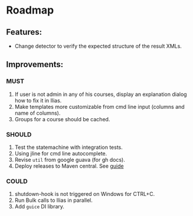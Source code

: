 Roadmap
=======

## Features:
* Change detector to verify the expected structure of the result XMLs.

## Improvements:
### MUST
1. If user is not admin in any of his courses, display an explanation dialog how to fix it in Ilias.
2. Make templates more customizable from cmd line input (columns and name of columns).
3. Groups for a course should be cached.

### SHOULD
1. Test the statemachine with integration tests.
2. Using jline for cmd line autocomplete.
3. Revise `util` from google guava (for gh docs).
4. Deploy releases to Maven central. See [guide](https://dracoblue.net/dev/uploading-snapshots-and-releases-to-maven-central-with-travis/)

### COULD
1. shutdown-hook is not triggered on Windows for CTRL+C.
2. Run Bulk calls to Ilias in parallel.
3. Add `guice` DI library.
